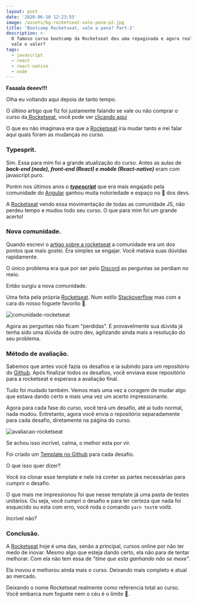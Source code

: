 ```yaml
---
layout: post
date: '2020-06-10 12:23:55'
image: /assets/bg-rocketseat-vale-pena-p2.jpg
title: 'Bootcamp Rocketseat, vale a pena? Part-2'
description: >-
  O famoso curso bootcamp da Rocketseat deu uma repaginada e agora realmente
  vale o valor?
tags:
  - javascript
  - react
  - react-native
  - node
---
```

**Faaaala deeev!!!**

Olha eu voltando aqui depois de tanto tempo.

O último artigo que fiz foi justamente falando se vale ou não comprar o curso da[ Rocketseat](https://rocketseat.com.br/), você pode ver [clicando aqui](https://douglasporto.com.br/blog/bootcamp-rocketseat-vale-a-pena/)

O que eu não imaginava era que a [Rocketseat](https://rocketseat.com.br/) iria mudar tanto e irei falar aqui quais foram as mudanças no curso.

### Typesprit.

Sim. Essa para mim foi a grande atualização do curso. Antes as aulas de ***back-end (node), front-end (React) e mobile (React-native)*** eram com javascript puro. 

Porém nos últimos anos o ***[typescript](https://www.typescriptlang.org/)*** que era mais engajado pela comunidade do [Angular](https://angular.io/) ganhou muita notoriedade e espaço no 💜  dos devs.

A [Rocketseat](https://rocketseat.com.br/) vendo essa movimentação de todas as comunidade JS, não perdeu tempo e mudou todo seu curso. O que para mim foi um grande acerto!

### Nova comunidade.

Quando escrevi o [artigo sobre a rocketseat](https://douglasporto.com.br/blog/bootcamp-rocketseat-vale-a-pena/) a comunidade era um dos pontos que mais gostei. Era simples se engajar. Você matava suas dúvidas rapidamente.

O único problema era que por ser pelo [Discord](https://discord.com/) as perguntas se perdiam no meio. 

Então surgiu a nova comunidade. 

Uma feita pela própria [Rocketseat](https://rocketseat.com.br/). Num estilo [Stackoverflow](http://stackoverflow.com/) mas com a cara do nosso foguete favorito 🚀.

![comunidade-rocketseat](/assets/captura-de-tela-2020-06-10-às-13.40.31.png "Comunidade Rocketseat")

Agora as perguntas não ficam "perdidas". E provavelmente sua dúvida já tenha sido uma dúvida de outro dev, agilizando ainda mais a resolução do seu problema.

### Método de avaliação.

Sabemos que antes você fazia os desafios e ia subindo para um repositório do [Github](https://github.com/). Após finalizar todos os desafios, você enviava esse repositório para a rocketseat e esperava a avaliação final.

Tudo foi mudado também. Vemos mais uma vez a coragem de mudar algo que estava dando certo e mais uma vez um acerto impressionante.

Agora para cada fase do curso, você terá um desafio, até ai tudo normal, nada mudou. Entretanto, agora você envia o repositório separadamente para cada desafio, diretamente na página do curso.

![avaliacao-rocketseat](/assets/captura-de-tela-2020-06-10-às-13.41.39.png "Avaliação Rocketseat")

Se achou isso incrível, calma, o melhor esta por vir. 

Foi criado um [Template no Github](https://help.github.com/en/github/creating-cloning-and-archiving-repositories/creating-a-template-repository) para cada desafio. 

O que isso quer dizer?

Você ira clonar esse template e nele irá conter as partes necessárias para cumprir o desafio.

O que mais me impressionou foi que nesse template já uma pasta de testes unitários. Ou seja, você cumpri o desafio e para ter certeza que nada foi esquecido ou esta com erro, você roda o comando `yarn test`e *voilà.*

Incrível não?

### Conclusão.

A [Rocketseat](https://rocketseat.com.br/) hoje é uma das, senão a principal, cursos online por não ter medo de inovar. Mesmo algo que esteja dando certo, ela não para de tentar melhorar. Com ela não tem essa de *"time que esta ganhando não se mexe"*.

Ela inovou e melhorou ainda mais o curso. Deixando mais completo e atual ao mercado.

Deixando o nome Rocketseat realmente como referencia total ao curso. Você embarca num foguete nem o céu é o limite 🚀.
